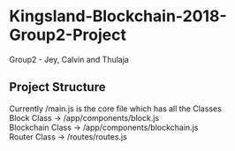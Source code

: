 # Kingsland-Blockchain-2018-Group2-Project
Group2 - Jey, Calvin and Thulaja <br>

## Project Structure
Currently /main.js is the core file which has all the Classes<br>
Block Class       ->  /app/components/block.js<br>
Blockchain Class  ->  /app/components/blockchain.js<br>
Router Class      ->  /routes/routes.js<br>
